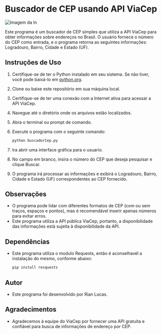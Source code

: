 # Buscador de CEP usando API ViaCep

![Imagem da In](URL_da_Imagem)

Este programa é um buscador de CEP simples que utiliza a API ViaCep para obter informações sobre endereços no Brasil. O usuário fornece o número do CEP como entrada, e o programa retorna as seguintes informações: Logradouro, Bairro, Cidade e Estado (UF).

## Instruções de Uso

1. Certifique-se de ter o Python instalado em seu sistema. Se não tiver, você pode baixá-lo em [python.org](https://www.python.org/).
2. Clone ou baixe este repositório em sua máquina local.
3. Certifique-se de ter uma conexão com a Internet ativa para acessar a API ViaCep.
4. Navegue até o diretório onde os arquivos estão localizados.
5. Abra o terminal ou prompt de comando.
6. Execute o programa com o seguinte comando:

   ```bash
   python buscadorCep.py
   ```
7. Ira abrir uma interface gráfica para o usuario.
7. No campo em branco, insira o número do CEP que deseja pesquisar e clique Buscar.
8. O programa irá processar as informações e exibirá o Logradouro, Bairro, Cidade e Estado (UF) correspondentes ao CEP fornecido.

## Observações

- O programa pode lidar com diferentes formatos de CEP (com ou sem traços, espaços e pontos), mas é recomendável inserir apenas números para evitar erros.
- Este programa utiliza a API pública ViaCep, portanto, a disponibilidade das informações está sujeita à disponibilidade da API.

## Dependências

- Este programa utiliza o modulo Requests, então é aconselhavél a instalação do mesmo, conforme abaixo:
   ```bash
   pip install resquests
   ```

## Autor

- Este programa foi desenvolvido por Rian Lucas.

## Agradecimentos

- Agradecemos à equipe do ViaCep por fornecer uma API gratuita e confiável para busca de informações de endereço por CEP.
